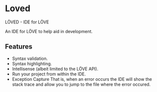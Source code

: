 Loved
=====

LÖVED - IDE for LÖVE

An IDE for LÖVE to help aid in development.

Features
------------

*	Syntax validation.
*	Syntax highlighting.
*	Intellisense (albeit limited to the LÖVE API).
*	Run your project from within the IDE.
*	Exception Capture
	That is, when an error occurs the IDE will show the stack trace and allow you to jump to the file where the error occured.